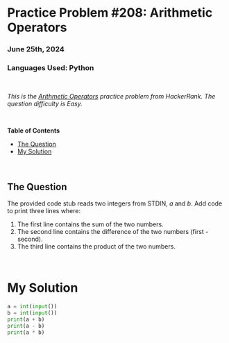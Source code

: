 # **Practice Problem #208: Arithmetic Operators**
### June 25th, 2024
### Languages Used: Python

<br>

*This is the [Arithmetic Operators](https://www.hackerrank.com/challenges/python-arithmetic-operators/problem?isFullScreen=true) practice problem from HackerRank. The question difficulty is Easy.*

<br>

**Table of Contents**

-   [The Question](#the-question)
-   [My Solution](#my-solution)
  
<br>

## The Question

The provided code stub reads two integers from STDIN, *a* and *b*. Add code to print three lines where:

1. The first line contains the sum of the two numbers.
2. The second line contains the difference of the two numbers (first - second).
3. The third line contains the product of the two numbers.

<br>

# My Solution

``` Python
a = int(input())
b = int(input())
print(a + b)
print(a - b)
print(a * b)
```
